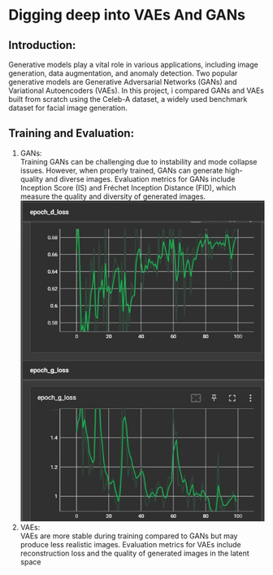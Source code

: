 # Digging deep into VAEs And GANs
## Introduction: 
Generative models play a vital role in various applications, including image generation, data augmentation, and anomaly detection. Two popular generative models are Generative Adversarial Networks (GANs) and Variational Autoencoders (VAEs). In this project, i compared GANs and VAEs built from scratch using the Celeb-A dataset, a widely used benchmark dataset for facial image generation.
## Training and Evaluation: 
1. GANs:    
  Training GANs can be challenging due to instability and mode collapse issues. However, when properly trained, GANs can generate high-quality and diverse images. Evaluation metrics for GANs include Inception Score (IS) and Fréchet Inception Distance (FID), which measure the quality and diversity of generated images.    
![Tensor Board](tensorboard.jpg)
3. VAEs:    
  VAEs are more stable during training compared to GANs but may produce less realistic images. Evaluation metrics for VAEs include reconstruction loss and the quality of generated images in the latent space
